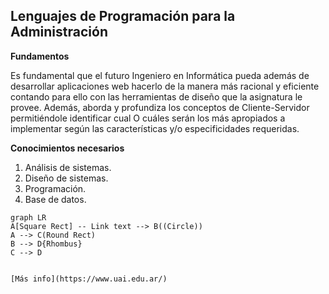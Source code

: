 ## Lenguajes de Programación para la Administración

**Fundamentos**

Es fundamental que el futuro Ingeniero en Informática pueda además de desarrollar aplicaciones web hacerlo de la manera más racional y eficiente contando para ello con las herramientas de diseño que la asignatura le provee.
Además, aborda y profundiza los conceptos de Cliente-Servidor permitiéndole identificar cual O cuáles serán los más apropiados a implementar según las características y/o especificidades requeridas.

**Conocimientos necesarios**

 1. Análisis de sistemas.
 2. Diseño de sistemas.
 3. Programación.  
 4. Base de datos.
 
```mermaid
graph LR
A[Square Rect] -- Link text --> B((Circle))
A --> C(Round Rect)
B --> D{Rhombus}
C --> D


[Más info](https://www.uai.edu.ar/)

